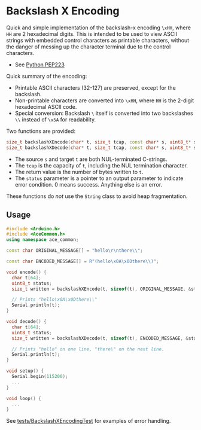 # Backslash X Encoding

Quick and simple implementation of the backslash-x encoding `\xHH`, where `HH`
are 2 hexadecimal digits. This is intended to be used to view ASCII strings with
embedded control characters as printable characters, without the danger of
messing up the character terminal due to the control characters.

* See [Python PEP223](https://www.python.org/dev/peps/pep-0223/)

Quick summary of the encoding:

* Printable ASCII characters (32-127) are preserved, except for the backslash.
* Non-printable characters are converted into `\xHH`, where `HH` is the
  2-digit hexadecimal ASCII code.
* Special conversion: Backslash `\` itself is converted into two backslashes
  `\\` instead of `\x5A` for readability.

Two functions are provided:

```C++
size_t backslashXEncode(char* t, size_t tcap, const char* s, uint8_t* status);
size_t backslashXDecode(char* t, size_t tcap, const char* s, uint8_t* status);
```

* The source `s` and target `t` are both NUL-terminated C-strings.
* The `tcap` is the capacity of `t`, including the NUL termination character.
* The return value is the number of bytes written to `t`.
* The `status` parameter is a pointer to an output parameter to indicate
  error condition. 0 means success. Anything else is an error.

These functions do *not* use the `String` class to avoid heap fragmentation.

## Usage

```C++
#include <Arduino.h>
#include <AceCommon.h>
using namespace ace_common;

const char ORIGINAL_MESSAGE[] = "hello\r\nthere\\";

const char ENCODED_MESSAGE[] = R"(hello\x0A\x0Dthere\\)";

void encode() {
  char t[64];
  uint8_t status;
  size_t written = backslashXEncode(t, sizeof(t), ORIGINAL_MESSAGE, &status);

  // Prints "hello\x0A\x0Dthere\\"
  Serial.println(t);
}

void decode() {
  char t[64];
  uint8_t status;
  size_t written = backslashXDecode(t, sizeof(t), ENCODED_MESSAGE, &status);

  // Prints "hello" on one line, "there\" on the next line.
  Serial.println(t);
}

void setup() {
  Serial.begin(115200);
  ...
}

void loop() {
  ...
}
```

See [tests/BackslashXEncodingTest](../../tests/BackslashXEncodingTest/) for
examples of error handling.
